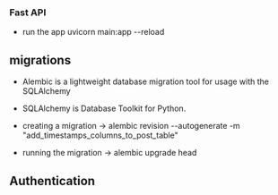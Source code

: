 ### Fast API

-  run the app uvicorn main:app --reload 

## migrations

- Alembic is a lightweight database migration tool for usage with the SQLAlchemy
- SQLAlchemy is Database Toolkit for Python.

- creating a migration ->  alembic revision --autogenerate -m "add_timestamps_columns_to_post_table"
- running the migration -> alembic upgrade head


## Authentication